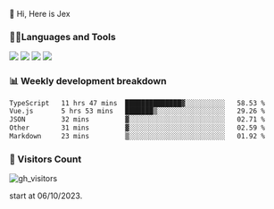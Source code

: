  👋 Hi, Here is Jex

 

### 🧑‍💻Languages and Tools

<code><a href="https://react.dev"><img src="https://api.iconify.design/logos:react.svg" /></a></code>
<code><a href="https://github.com/vuejs/core"><img src="https://api.iconify.design/logos:vue.svg" /></a></code> 
<code><a href="https://github.com/microsoft/TypeScript"><img src="https://api.iconify.design/logos:typescript-icon.svg" /></a></code>
<code><a href="https://threejs.org/"><img src="https://api.iconify.design/logos:threejs.svg" /></a></code>

### 📊 Weekly development breakdown

<!--START_SECTION:waka-->

```txt
TypeScript   11 hrs 47 mins  ██████████████▓░░░░░░░░░░   58.53 %
Vue.js       5 hrs 53 mins   ███████▒░░░░░░░░░░░░░░░░░   29.26 %
JSON         32 mins         ▓░░░░░░░░░░░░░░░░░░░░░░░░   02.71 %
Other        31 mins         ▓░░░░░░░░░░░░░░░░░░░░░░░░   02.59 %
Markdown     23 mins         ▒░░░░░░░░░░░░░░░░░░░░░░░░   01.92 %
```

<!--END_SECTION:waka-->


### 👀 Visitors Count

![gh_visitors](https://profile-counter.glitch.me/jexlau/count.svg)

start at 06/10/2023.
